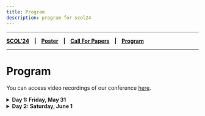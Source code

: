 ```yaml
---
title: Program
description: program for scol24
---
```


---

**[SCOL'24][scol24] ‎ ‎ ‎ | ‎ ‎ ‎ [Poster][flyer] ‎ ‎ ‎ | ‎ ‎ ‎ [Call For Papers][cfp] ‎ ‎ ‎ | 
‎ ‎ ‎ [Program][prog]**

---

# Program

You can access video recordings of our conference [here](https://www.youtube.com/playlist?list=PLVMZNvfQoNzQa-ZogdNEfA1L4N70Vzz-c). 

<details>
<summary> <b> Day 1: Friday, May 31 </b> </summary>


| Timeslot | Speaker(s)       | Talk             |
| :--------:           | :--           | :--               |
|    ‎        |                | |
| 09:45 10:00|   | Registration, Opening Remarks  | 
|    ‎        |             |   |
| | **First Session** |  |
|    ‎        |           |     |
| 10:00 10:30  | Metehan Eryılmaz | [How Turkish Structural Cases Behave in Causative Constructions: A Dependent Case Theoretic Analysis](http://scol.bogazici.edu.tr/abstracts/2024/eryilmaz_24.pdf) |
|    ‎        |                | |
| 10:30 11:00 |  Elif Orakçı & Dilay Z. Karadöller | [Exploring the Relation between Gesture Presentation Perspective and Children's Spatial Performance](http://scol.bogazici.edu.tr/abstracts/2024/orakci-karadoller_24.pdf) |
|    ‎        |          |      |
| 11:00 11:30 | Nagihan Lüle | Verb Stranding VP Ellipsis in Turkish | 
|    ‎        |          |      |
| 11:30 12:00 | **Coffee Break** |  |
|    ‎        |                | |
| 12:00 13:00 | Invited: Junko Kanero | Putting Person in the Equation: Role of Individual Differences in the Language-Thought Interplay | 
|    ‎        |                | |
| 13:00 14:30 |  **Lunch Break** | |
|    ‎        |     |           |
| 14:30 15:30 | **Poster Session 1** | |
|    ‎        |                | |
|  | **Second Session** |  |
|    ‎        |                | |
| 15:30 16:00 | Elnaz Azimi | [A Phonetic and Phonological Analysis of the Word-Final Post-Geminate Vocoid in Modern Standard Persian](http://scol.bogazici.edu.tr/abstracts/2024/azimi_24.pdf) | 
|    ‎        |                | |
| 16:00 16:30 | Mehmet Can Dadan & Uğur Erken & Stefano Canalis | [/e/ Lowering in the Turkish Negative Aorist](http://scol.bogazici.edu.tr/abstracts/2024/dadan-erken-canalis_24.pdf)  | 
|    ‎        |                | |
| 16:30 16:45 |  **Coffee Break** | |
|    ‎        |          |      |
| 16:45 17:15 | Samira Hamzehei | [Onset Cluster Adaptation in Persian](http://scol.bogazici.edu.tr/abstracts/2024/hamzehei_24.pdf) | 
|    ‎        |          |      |

<details>
<summary> <b> Posters in session 1 </b> </summary>

[The Role of Sound Symbolism on Trans+ Individuals’ Preferred Names: Challenging Binary Gender Cis-tem](http://scol.bogazici.edu.tr/abstracts/2024/bardakci_24.pdf), Lilith Bardakçı

[Classifier-Noun Constructions in the Yongjia Dialect of Wu Chinese](http://scol.bogazici.edu.tr/abstracts/2024/wei_24.pdf), Shuyang Wei

[The Puzzle of Complementation in Turkish](http://scol.bogazici.edu.tr/abstracts/2024/acoskun_24.pdf), Ayşenur Coşkun

[An Eclectic Analysis for Turkish Backward Gapping](http://scol.bogazici.edu.tr/abstracts/2024/sehit_24.pdf), Özhan Alp Şehit

[Turkish Object Gaps: A Comparative Analysis of Verb-stranding Verb Phrase Ellipsis and Argument Ellipsis](http://scol.bogazici.edu.tr/abstracts/2024/fincan_24.pdf), Yasemin Fincan

[Discursive construction of hegemonic power through political interviews: The case of Turkish presidential discourse](http://scol.bogazici.edu.tr/abstracts/2024/ecevit-erduyan_24.pdf), Selman Ecevit, Işıl Erduyan

[Are randoms truly random?: Analyzing Linguistic Features of Keysmashes](http://scol.bogazici.edu.tr/abstracts/2024/aydin-ariman-erdemir_24.pdf), Mehmet Eren Aydın, Zeynep Arıman, Zeynep Erdemir

[VowSpace: A Vowel Formant Analysis Application](http://scol.bogazici.edu.tr/abstracts/2024/kaya_24.pdf), Ali Çağan Kaya

[Counting events in Turkish](http://scol.bogazici.edu.tr/abstracts/2024/ugurlu_24.pdf), Ömer Çağrı Uğurlu

[A Survey of Vowel Deletion in Turkish](http://scol.bogazici.edu.tr/abstracts/2024/aydin_24.pdf), Alize Aydın
</details>
</details>

<details>
<summary> <b> Day 2: Saturday, June 1 </b> </summary>


| Timeslot | Speaker(s)       | Talk             |
| :--------:           | :--           | :--               |
|    ‎        |             |   |
| | **Third Session** |  |
|    ‎        |           |     |
| 10:30 11:00  | Furkan Dikmen | [What was believed, what was true: the case of meğer](http://scol.bogazici.edu.tr/abstracts/2024/dikmen_24.pdf) |
|    ‎        |                | |
| 11:00 11:30 | Baran Günay | Wh-exclamatives in Turkish: “Ne içtik be!” | 
|    ‎        |          |      |
| 11:30 12:00 | **Coffee Break** |  |
|    ‎        |                | |
| 12:00 13:00 | Invited: Markus Pöchtrager | Phonology goes syntax | 
|    ‎        |                | |
| 13:00 14:30 |  **Lunch Break** | |
|    ‎        |     |           |
| 14:30 15:30 | **Poster Session 2** | |
|    ‎        |                | |
|  | **Fourth Session** |  |
|    ‎        |                | |
| 15:30 16:00 | Rüveyda Şahyar | [Modeling Morphological Learning: Tolerance Principle on Turkish past tense -DI](http://scol.bogazici.edu.tr/abstracts/2024/sahyar_24.pdf) | 
|    ‎        |                | |
| 16:00 16:30 | Engin Anıl Yolcu | [A Critical Discourse Analysis of the Posts on Street Dogs in an Online Student Community](http://scol.bogazici.edu.tr/abstracts/2024/yolcu_24.pdf) | 
|    ‎        |                | |
| 16:30 16:45 |  **Coffee Break** | |
|    ‎        |          |      |
| 16:45 17:15 | Nisan Ece Gümüş | [A Sociopragmatic Study on Turkish Native Speakers’ Condolence Speech Acts](http://scol.bogazici.edu.tr/abstracts/2024/gumus_24.pdf) | 
|    ‎        |          |      |
| 17:15 17:45 |  Madeline Ladore | [Plural Semantics in Akan: An Experimental Investigation](http://scol.bogazici.edu.tr/abstracts/2024/ladore_24.pdf) |
|    ‎        |          |      |

<details>
<summary> <b> Posters in session 2 </b> </summary>

[Decoding Human-AI Interaction: A Discourse-Historical Analysis Approach of ChatGPT's Representation on Social Media](http://scol.bogazici.edu.tr/abstracts/2024/bcoskun_24.pdf), Zeynep Beste Coşkun

[A Psycholinguistic Study of Slovenian Taboo Words: What Makes Taboo Word a Taboo?](http://scol.bogazici.edu.tr/abstracts/2024/kos-manouilidou_24.pdf), Julija Kos, Christina Manouilidou

[A Cross-Linguistic Corpus-Assisted Discourse Study of COVID-19 Vaccine News](http://scol.bogazici.edu.tr/abstracts/2024/ergun_24.pdf), Ahmet Ergün

Processing Post-verbal Quantifiers in Turkish, Baran Günay, Nagihan Lüle

[Revisiting Turkish Reflexive Verbs](http://scol.bogazici.edu.tr/abstracts/2024/erdemir_24.pdf), Zeynep Erdemir

[Complexity of Telicity Marking in TİD](http://scol.bogazici.edu.tr/abstracts/2024/yasar-gokgoz-kisbet_24.pdf), Aysemin Yaşar, Kadir Gökgöz, Bahadır Kisbet

[Unraveling Pointing in Turkish Sign Language (TİD)](http://scol.bogazici.edu.tr/abstracts/2024/eroglu-sahin-gokgoz_24.pdf), Ece Eroğlu, Karahan Şahin, Kadir Gökgöz

Expressing Emotions Across Postpositional Constructions in Turkish: A Corpus-Based Approach, Deniz Engin, Fırat Başbuğ

[An Investigation of Subject Attachment in Adjunct Clauses in Turkish](http://scol.bogazici.edu.tr/abstracts/2024/aydas-deniz_24.pdf), Ege Aydaş, Nazik Dinçtopal Deniz

[Word Frequency Is a Cue to Word Order for Adults: Validating an Online Method with Speakers of Italian and Turkish for More Inclusive Psycholinguistic Testing](http://scol.bogazici.edu.tr/abstracts/2024/aydin-gervain_24.pdf), Zeynep Aydın, Judit Gervain 

[“They say” makes good liars: a cross-linguistic investigation on evidentiality in language and deception](http://scol.bogazici.edu.tr/abstracts/2024/kalenderetal_24.pdf), Şeyma Kalender, Çağla Aydın, Ayberk Kaan Güneş, Selma Berfin Tanış, Junko Kanero, Amanda Edmonds, Fanny Meunier, Shona Whyte, Seçkin Arslan

</details>
</details>

[prog]: /scol/24/program
[tp]: /scol/24/transportation
[reg]: /scol/24/registration
[scol24]: /scol/24
[cfp]: /scol/24/callforpapers
[flyer]: http://scol.bogazici.edu.tr/SCOL24Flyer.png